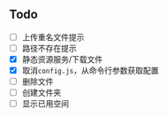 ## Todo
 - [ ] 上传重名文件提示
 - [ ] 路径不存在提示
 - [x] 静态资源服务/下载文件
 - [x] 取消`config.js`，从命令行参数获取配置
 - [ ] 删除文件
 - [ ] 创建文件夹
 - [ ] 显示已用空间